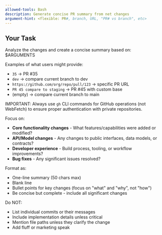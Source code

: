 ```yaml
---
allowed-tools: Bash
description: Generate concise PR summary from net changes
argument-hint: <flexible: PR#, branch, URL, "PR# vs branch", etc>
---
```


## Your Task

Analyze the changes and create a concise summary based on: $ARGUMENTS

Examples of what users might provide:
- `35` → PR #35
- `dev` → compare current branch to dev
- `https://github.com/org/repo/pull/123` → specific PR URL
- `PR 45 compare to staging` → PR #45 with custom base
- (empty) → compare current branch to main

IMPORTANT: Always use `gh` CLI commands for GitHub operations (not WebFetch) to ensure proper authentication with private repositories.

Focus on:
- **Core functionality changes** - What features/capabilities were added or modified?
- **API/Model changes** - Any changes to public interfaces, data models, or contracts?
- **Developer experience** - Build process, tooling, or workflow improvements?
- **Bug fixes** - Any significant issues resolved?

Format as:
- One-line summary (50 chars max)
- Blank line  
- Bullet points for key changes (focus on "what" and "why", not "how")
- Be concise but complete - include all significant changes

Do NOT:
- List individual commits or their messages
- Include implementation details unless critical
- Mention file paths unless they clarify the change
- Add fluff or marketing speak